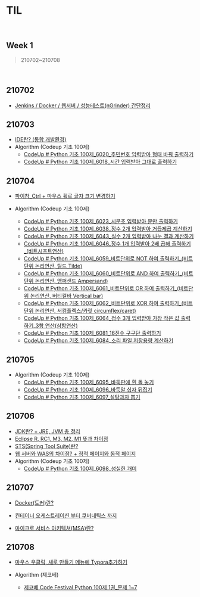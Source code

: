 # TIL

<br>

## Week 1

> 210702~210708

<br>

## 210702

* [Jenkins / Docker / 웹서버 / 성능테스트(nGrinder) 간단정리](https://pythontoomuchinformation.tistory.com/244)



## 210703

* [IDE란? (통합 개발환경)](https://pythontoomuchinformation.tistory.com/251)
* Algorithm (Codeup 기초 100제)
  * [CodeUp # Python 기초 100제_6020_주민번호 입력받아 형태 바꿔 출력하기](https://pythontoomuchinformation.tistory.com/252?category=882631)
  * [CodeUp # Python 기초 100제_6018_시간 입력받아 그대로 출력하기](https://pythontoomuchinformation.tistory.com/254?category=882631)



## 210704

* [파이참_Ctrl + 마우스 휠로 글자 크기 변경하기](https://pythontoomuchinformation.tistory.com/258)

* Algorithm (Codeup 기초 100제)
  * [CodeUp # Python 기초 100제_6023_시분초 입력받아 분만 출력하기](https://pythontoomuchinformation.tistory.com/257?category=882631)
  * [CodeUp # Python 기초 100제_6038_정수 2개 입력받아 거듭제곱 계산하기](https://pythontoomuchinformation.tistory.com/261?category=882631)
  * [CodeUp # Python 기초 100제_6043_실수 2개 입력받아 나눈 결과 계산하기](https://pythontoomuchinformation.tistory.com/262?category=882631)
  * [CodeUp # Python 기초 100제_6046_정수 1개 입력받아 2배 곱해 출력하기_(비트시프트연산)](https://pythontoomuchinformation.tistory.com/263?category=882631)
  * [CodeUp # Python 기초 100제_6059_비트단위로 NOT 하여 출력하기_(비트단위 논리연산, 틸드 Tilde)](https://pythontoomuchinformation.tistory.com/264?category=882631)
  * [CodeUp # Python 기초 100제_6060_비트단위로 AND 하여 출력하기_(비트단위 논리연산, 앰퍼샌드 Ampersand)](https://pythontoomuchinformation.tistory.com/265)
  * [CodeUp # Python 기초 100제_6061_비트단위로 OR 하여 출력하기_(비트단위 논리연산, 버티컬바 Vertical bar)](https://pythontoomuchinformation.tistory.com/266)
  * [CodeUp # Python 기초 100제_6062_비트단위로 XOR 하여 출력하기_(비트단위 논리연산, 서컴플렉스/카릿 circumflex/caret)](https://pythontoomuchinformation.tistory.com/267)
  * [CodeUp # Python 기초 100제_6064_정수 3개 입력받아 가장 작은 값 출력하기_3항 연산(삼항연산)](https://pythontoomuchinformation.tistory.com/268?category=882631)
  * [CodeUp # Python 기초 100제_6081_16진수 구구단 출력하기](https://pythontoomuchinformation.tistory.com/269?category=882631)
  * [CodeUp # Python 기초 100제_6084_소리 파일 저장용량 계산하기](https://pythontoomuchinformation.tistory.com/270?category=882631)



## 210705

* Algorithm (Codeup 기초 100제)
  * [CodeUp # Python 기초 100제_6095_바둑판에 흰 돌 놓기](https://pythontoomuchinformation.tistory.com/272?category=882631)
  * [CodeUp # Python 기초 100제_6096_바둑알 십자 뒤집기](https://pythontoomuchinformation.tistory.com/273)
  * [CodeUp # Python 기초 100제_6097_설탕과자 뽑기](https://pythontoomuchinformation.tistory.com/274)





## 210706

* [JDK란? + JRE, JVM 총 정리](https://pythontoomuchinformation.tistory.com/277)
* [Eclipse R, RC1, M3, M2, M1 뜻과 차이점](https://pythontoomuchinformation.tistory.com/278)
* [STS(Spring Tool Suite)란?](https://pythontoomuchinformation.tistory.com/279)
* [웹 서버와 WAS의 차이점? + 정적 페이지와 동적 페이지](https://pythontoomuchinformation.tistory.com/280)
* Algorithm (Codeup 기초 100제)
  * [CodeUp # Python 기초 100제_6098_성실한 개미](https://pythontoomuchinformation.tistory.com/282)



## 210707

* [Docker(도커)란?](https://pythontoomuchinformation.tistory.com/283)

* [컨테이너 오케스트레이션 부터 쿠버네틱스 까지](https://pythontoomuchinformation.tistory.com/284)

* [마이크로 서비스 아키텍쳐(MSA)란?](https://pythontoomuchinformation.tistory.com/285?category=906431)



## 210708

* [마우스 우클릭, 새로 만들기 메뉴에 Typora추가하기](https://pythontoomuchinformation.tistory.com/290?category=906431)

* Algorithm (제코베)

  * [제코베 Code Festival Python 100제 1권_문제 1~7](https://pythontoomuchinformation.tistory.com/291)


